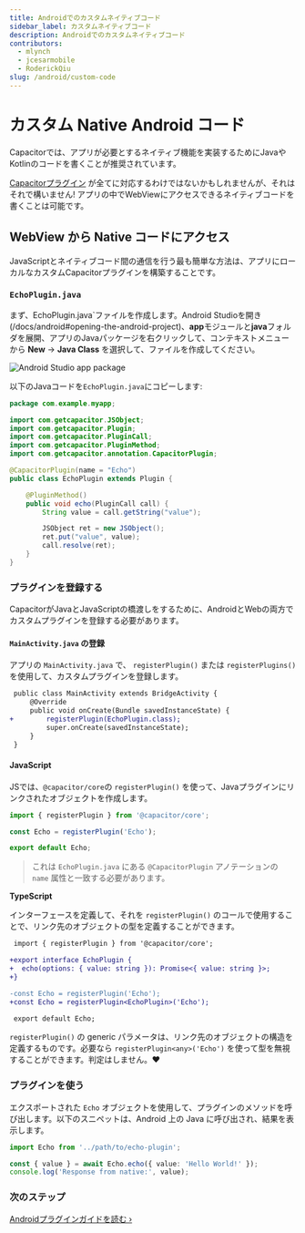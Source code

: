 ```yaml
---
title: Androidでのカスタムネイティブコード
sidebar_label: カスタムネイティブコード
description: Androidでのカスタムネイティブコード
contributors:
  - mlynch
  - jcesarmobile
  - RoderickQiu
slug: /android/custom-code
---
```


# カスタム Native Android コード

Capacitorでは、アプリが必要とするネイティブ機能を実装するためにJavaやKotlinのコードを書くことが推奨されています。

[Capacitorプラグイン](/docs/plugins) が全てに対応するわけではないかもしれませんが、それはそれで構いません! アプリの中でWebViewにアクセスできるネイティブコードを書くことは可能です。

## WebView から Native コードにアクセス

JavaScriptとネイティブコード間の通信を行う最も簡単な方法は、アプリにローカルなカスタムCapacitorプラグインを構築することです。

### `EchoPlugin.java`

まず、EchoPlugin.java`ファイルを作成します。Android Studioを開き(/docs/android#opening-the-android-project)、**app**モジュールと**java**フォルダを展開、アプリのJavaパッケージを右クリックして、コンテキストメニューから **New** -> **Java Class** を選択して、ファイルを作成してください。

![Android Studio app package](../../../static/img/v4/docs/android/studio-app-package.png)

以下のJavaコードを`EchoPlugin.java`にコピーします:

```java
package com.example.myapp;

import com.getcapacitor.JSObject;
import com.getcapacitor.Plugin;
import com.getcapacitor.PluginCall;
import com.getcapacitor.PluginMethod;
import com.getcapacitor.annotation.CapacitorPlugin;

@CapacitorPlugin(name = "Echo")
public class EchoPlugin extends Plugin {

    @PluginMethod()
    public void echo(PluginCall call) {
        String value = call.getString("value");

        JSObject ret = new JSObject();
        ret.put("value", value);
        call.resolve(ret);
    }
}
```

### プラグインを登録する

CapacitorがJavaとJavaScriptの橋渡しをするために、AndroidとWebの両方でカスタムプラグインを登録する必要があります。

#### `MainActivity.java` の登録

アプリの `MainActivity.java` で、 `registerPlugin()` または `registerPlugins()` を使用して、カスタムプラグインを登録します。

```diff
 public class MainActivity extends BridgeActivity {
     @Override
     public void onCreate(Bundle savedInstanceState) {
+        registerPlugin(EchoPlugin.class);
         super.onCreate(savedInstanceState);
     }
 }
```

#### JavaScript

JSでは、`@capacitor/core`の `registerPlugin()` を使って、Javaプラグインにリンクされたオブジェクトを作成します。

```typescript
import { registerPlugin } from '@capacitor/core';

const Echo = registerPlugin('Echo');

export default Echo;
```

> これは `EchoPlugin.java` にある `@CapacitorPlugin` アノテーションの `name` 属性と一致する必要があります。

**TypeScript**

インターフェースを定義して、それを `registerPlugin()` のコールで使用することで、リンク先のオブジェクトの型を定義することができます。

```diff
 import { registerPlugin } from '@capacitor/core';

+export interface EchoPlugin {
+  echo(options: { value: string }): Promise<{ value: string }>;
+}

-const Echo = registerPlugin('Echo');
+const Echo = registerPlugin<EchoPlugin>('Echo');

 export default Echo;
```

`registerPlugin()` の generic パラメータは、リンク先のオブジェクトの構造を定義するものです。必要なら `registerPlugin<any>('Echo')` を使って型を無視することができます。判定はしません。❤️

### プラグインを使う

エクスポートされた `Echo` オブジェクトを使用して、プラグインのメソッドを呼び出します。以下のスニペットは、Android 上の Java に呼び出され、結果を表示します。

```typescript
import Echo from '../path/to/echo-plugin';

const { value } = await Echo.echo({ value: 'Hello World!' });
console.log('Response from native:', value);
```

### 次のステップ

[Androidプラグインガイドを読む &#8250;](/docs/plugins/android)
